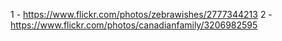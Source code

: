 1 - https://www.flickr.com/photos/zebrawishes/2777344213
2 - https://www.flickr.com/photos/canadianfamily/3206982595
